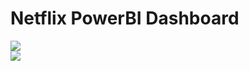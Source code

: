# Netflix PowerBI Dashboard

<img src='https://i.imgur.com/HWpZbNE.png'>
<br>
<img src='https://i.imgur.com/jadAFyn.png'>